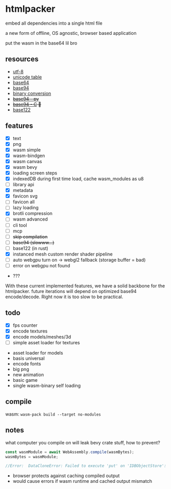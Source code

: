 # htmlpacker
embed all dependencies into a single html file

a new form of offline, OS agnostic, browser based application

put the wasm in the base64 lil bro

## resources
- [utf-8](https://en.wikipedia.org/wiki/UTF-8)
- [unicode table](https://www.utf8-chartable.de/)
- [base64](https://en.wikipedia.org/wiki/Base64)
- [base94](https://vorakl.com/articles/base94/)
- [binary conversion](https://vorakl.com/articles/stream-encoding/)
- ~~[base94 - py](https://github.com/vorakl/base94)~~
- ~~[base94 - C](https://gist.github.com/iso2022jp/4054241) 👀~~
- [base122](https://github.com/kevinAlbs/Base122)


## features
- [x] text
- [x] png
- [x] wasm simple
- [x] wasm-bindgen
- [x] wasm canvas
- [x] wasm bevy
- [x] loading screen steps
- [x] indexedDB during first time load, cache wasm_modules as u8
- [ ] library api
- [x] metadata
- [x] favicon svg
- [ ] favicon all
- [ ] lazy loading
- [x] brotli compression
- [ ] wasm advanced
- [ ] cli tool
- [ ] mcp
- [ ] ~~skip compilation~~
- [ ] ~~base94 (slowww...)~~
- [ ] base122 (in rust)
- [x] instanced mesh custom render shader pipeline
- [ ] auto webgpu turn on -> webgl2 fallback (storage buffer = bad)
- [ ] error on webgpu not found
- ???

With these current implemented features, we have a solid backbone for the htmlpacker. future iterations will depend on optimized base94 encode/decode. Right now it is too slow to be practical.

## todo
- [x] fps counter
- [x] encode textures
- [x] encode models/meshes/3d
- [ ] simple asset loader for textures
- asset loader for models
- basis universal 
- encode fonts
- big png
- new animation
- basic game
- single wasm-binary self loading

## compile
wasm: `wasm-pack build --target no-modules`

## notes
what computer you compile on will leak bevy crate stuff, how to prevent?

```js
const wasmModule = await WebAssembly.compile(wasmBytes);
wasmBytes = wasmModule;

//Error:  DataCloneError: Failed to execute 'put' on 'IDBObjectStore': A WebAssembly.Module can not be serialized for storage.
```
- browser protects against caching compiled output
- would cause errors if wasm runtime and cached output mismatch







